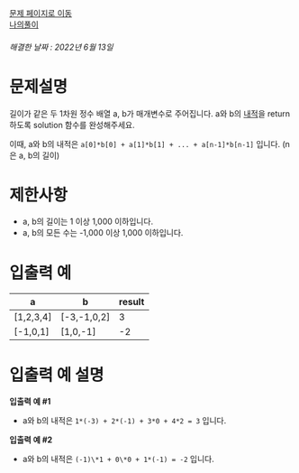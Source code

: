 [문제 페이지로 이동](https://programmers.co.kr/learn/courses/30/lessons/70128)   
[나의풀이](https://github.com/HK-An/coding_practice/blob/main/CodingPractice/programmers/src/main/java/kr/hk/lv1/DotProduct.java)
###### 해결한 날짜 : 2022년 6월 13일
# 문제설명
길이가 같은 두 1차원 정수 배열 a, b가 매개변수로 주어집니다. a와 b의 [내적](https://en.wikipedia.org/wiki/Dot_product)을 return 하도록 solution 함수를 완성해주세요.

이때, a와 b의 내적은 `a[0]*b[0] + a[1]*b[1] + ... + a[n-1]*b[n-1]` 입니다. (n은 a, b의 길이)



# 제한사항
- a, b의 길이는 1 이상 1,000 이하입니다.
- a, b의 모든 수는 -1,000 이상 1,000 이하입니다.


# 입출력 예
|a|b|result|
|-|-|-|
|[1,2,3,4]|[-3,-1,0,2]|3|
|[-1,0,1]|[1,0,-1]|-2|

# 입출력 예 설명
**입출력 예 #1**  
- a와 b의 내적은 `1*(-3) + 2*(-1) + 3*0 + 4*2 = 3` 입니다.

**입출력 예 #2**  
- a와 b의 내적은 `(-1)\*1 + 0\*0 + 1*(-1) = -2` 입니다.
